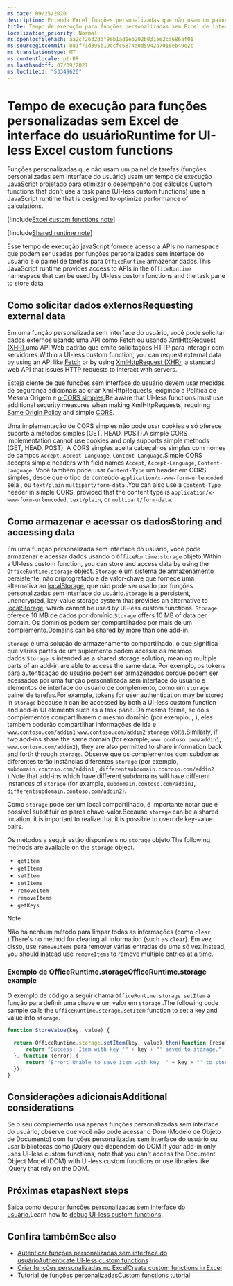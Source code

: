 ```yaml
---
ms.date: 09/25/2020
description: Entenda Excel funções personalizadas que não usam um painel de tarefas e seu tempo de execução JavaScript específico.
title: Tempo de execução para funções personalizadas sem Excel de interface do usuário
localization_priority: Normal
ms.openlocfilehash: aa2cf2632ddf9eb1ad1eb202b031ee2ca686af01
ms.sourcegitcommit: 883f71d395b19ccfc6874a0d5942a7016eb49e2c
ms.translationtype: MT
ms.contentlocale: pt-BR
ms.lasthandoff: 07/09/2021
ms.locfileid: "53349620"
---
```

# <a name="runtime-for-ui-less-excel-custom-functions"></a><span data-ttu-id="86360-103">Tempo de execução para funções personalizadas sem Excel de interface do usuário</span><span class="sxs-lookup"><span data-stu-id="86360-103">Runtime for UI-less Excel custom functions</span></span>

<span data-ttu-id="86360-104">Funções personalizadas que não usam um painel de tarefas (funções personalizadas sem interface do usuário) usam um tempo de execução JavaScript projetado para otimizar o desempenho dos cálculos.</span><span class="sxs-lookup"><span data-stu-id="86360-104">Custom functions that don't use a task pane (UI-less custom functions) use a JavaScript runtime that is designed to optimize performance of calculations.</span></span>

[!include[Excel custom functions note](../includes/excel-custom-functions-note.md)]

[!include[Shared runtime note](../includes/shared-runtime-note.md)]

<span data-ttu-id="86360-105">Esse tempo de execução javaScript fornece acesso a APIs no namespace que podem ser usadas por funções personalizadas sem interface do usuário e o painel de tarefas para `OfficeRuntime` armazenar dados.</span><span class="sxs-lookup"><span data-stu-id="86360-105">This JavaScript runtime provides access to APIs in the `OfficeRuntime` namespace that can be used by UI-less custom functions and the task pane to store data.</span></span>

## <a name="requesting-external-data"></a><span data-ttu-id="86360-106">Como solicitar dados externos</span><span class="sxs-lookup"><span data-stu-id="86360-106">Requesting external data</span></span>

<span data-ttu-id="86360-107">Em uma função personalizada sem interface do usuário, você pode solicitar dados externos usando uma API como [Fetch](https://developer.mozilla.org/docs/Web/API/Fetch_API) ou usando [XmlHttpRequest (XHR),](https://developer.mozilla.org/docs/Web/API/XMLHttpRequest)uma API Web padrão que emite solicitações HTTP para interagir com servidores.</span><span class="sxs-lookup"><span data-stu-id="86360-107">Within a UI-less custom function, you can request external data by using an API like [Fetch](https://developer.mozilla.org/docs/Web/API/Fetch_API) or by using [XmlHttpRequest (XHR)](https://developer.mozilla.org/docs/Web/API/XMLHttpRequest), a standard web API that issues HTTP requests to interact with servers.</span></span>

<span data-ttu-id="86360-108">Esteja ciente de que funções sem interface do usuário devem usar medidas de [](https://developer.mozilla.org/docs/Web/Security/Same-origin_policy) segurança adicionais ao criar XmlHttpRequests, exigindo a Política de Mesma Origem e [o CORS simples.](https://www.w3.org/TR/cors/)</span><span class="sxs-lookup"><span data-stu-id="86360-108">Be aware that UI-less functions must use additional security measures when making XmlHttpRequests, requiring [Same Origin Policy](https://developer.mozilla.org/docs/Web/Security/Same-origin_policy) and simple [CORS](https://www.w3.org/TR/cors/).</span></span>

<span data-ttu-id="86360-109">Uma implementação de CORS simples não pode usar cookies e só oferece suporte a métodos simples (GET, HEAD, POST).</span><span class="sxs-lookup"><span data-stu-id="86360-109">A simple CORS implementation cannot use cookies and only supports simple methods (GET, HEAD, POST).</span></span> <span data-ttu-id="86360-110">A CORS simples aceita cabeçalhos simples com nomes de campos `Accept`, `Accept-Language`, `Content-Language`.</span><span class="sxs-lookup"><span data-stu-id="86360-110">Simple CORS accepts simple headers with field names `Accept`, `Accept-Language`, `Content-Language`.</span></span> <span data-ttu-id="86360-111">Você também pode usar `Content-Type` um header em CORS simples, desde que o tipo de conteúdo `application/x-www-form-urlencoded` seja , ou `text/plain` `multipart/form-data` .</span><span class="sxs-lookup"><span data-stu-id="86360-111">You can also use a `Content-Type` header in simple CORS, provided that the content type is `application/x-www-form-urlencoded`, `text/plain`, or `multipart/form-data`.</span></span>

## <a name="storing-and-accessing-data"></a><span data-ttu-id="86360-112">Como armazenar e acessar os dados</span><span class="sxs-lookup"><span data-stu-id="86360-112">Storing and accessing data</span></span>

<span data-ttu-id="86360-113">Em uma função personalizada sem interface do usuário, você pode armazenar e acessar dados usando o `OfficeRuntime.storage` objeto.</span><span class="sxs-lookup"><span data-stu-id="86360-113">Within a UI-less custom function, you can store and access data by using the `OfficeRuntime.storage` object.</span></span> <span data-ttu-id="86360-114">`Storage` é um sistema de armazenamento persistente, não criptografado e de valor-chave que fornece uma alternativa ao [localStorage](https://developer.mozilla.org/docs/Web/API/Window/localStorage), que não pode ser usado por funções personalizadas sem interface do usuário.</span><span class="sxs-lookup"><span data-stu-id="86360-114">`Storage` is a persistent, unencrypted, key-value storage system that provides an alternative to [localStorage](https://developer.mozilla.org/docs/Web/API/Window/localStorage), which cannot be used by UI-less custom functions.</span></span> <span data-ttu-id="86360-115">`Storage` oferece 10 MB de dados por domínio.</span><span class="sxs-lookup"><span data-stu-id="86360-115">`Storage` offers 10 MB of data per domain.</span></span> <span data-ttu-id="86360-116">Os domínios podem ser compartilhados por mais de um complemento.</span><span class="sxs-lookup"><span data-stu-id="86360-116">Domains can be shared by more than one add-in.</span></span>

<span data-ttu-id="86360-117">`Storage` é uma solução de armazenamento compartilhado, o que significa que várias partes de um suplemento podem acessar os mesmos dados.</span><span class="sxs-lookup"><span data-stu-id="86360-117">`Storage` is intended as a shared storage solution, meaning multiple parts of an add-in are able to access the same data.</span></span> <span data-ttu-id="86360-118">Por exemplo, os tokens para autenticação do usuário podem ser armazenados porque podem ser acessados por uma função personalizada sem interface do usuário e elementos de interface do usuário de complemento, como um `storage` painel de tarefas.</span><span class="sxs-lookup"><span data-stu-id="86360-118">For example, tokens for user authentication may be stored in `storage` because it can be accessed by both a UI-less custom function and add-in UI elements such as a task pane.</span></span> <span data-ttu-id="86360-119">Da mesma forma, se dois complementos compartilharem o mesmo domínio (por exemplo, , ), eles também poderão compartilhar informações de ida e `www.contoso.com/addin1` `www.contoso.com/addin2` `storage` volta.</span><span class="sxs-lookup"><span data-stu-id="86360-119">Similarly, if two add-ins share the same domain (for example, `www.contoso.com/addin1`, `www.contoso.com/addin2`), they are also permitted to share information back and forth through `storage`.</span></span> <span data-ttu-id="86360-120">Observe que os complementos com subdomas diferentes terão instâncias diferentes `storage` (por exemplo, `subdomain.contoso.com/addin1` , `differentsubdomain.contoso.com/addin2` ).</span><span class="sxs-lookup"><span data-stu-id="86360-120">Note that add-ins which have different subdomains will have different instances of `storage` (for example, `subdomain.contoso.com/addin1`, `differentsubdomain.contoso.com/addin2`).</span></span>

<span data-ttu-id="86360-121">Como `storage` pode ser um local compartilhado, é importante notar que é possível substituir os pares chave-valor.</span><span class="sxs-lookup"><span data-stu-id="86360-121">Because `storage` can be a shared location, it is important to realize that it is possible to override key-value pairs.</span></span>

<span data-ttu-id="86360-122">Os métodos a seguir estão disponíveis no `storage` objeto.</span><span class="sxs-lookup"><span data-stu-id="86360-122">The following methods are available on the `storage` object.</span></span>

- `getItem`
- `getItems`
- `setItem`
- `setItems`
- `removeItem`
- `removeItems`
- `getKeys`

> [!NOTE]
> <span data-ttu-id="86360-123">Não há nenhum método para limpar todas as informações (como `clear` ).</span><span class="sxs-lookup"><span data-stu-id="86360-123">There's no method for clearing all information (such as `clear`).</span></span> <span data-ttu-id="86360-124">Em vez disso, use `removeItems` para remover várias entradas de uma só vez.</span><span class="sxs-lookup"><span data-stu-id="86360-124">Instead, you should instead use `removeItems` to remove multiple entries at a time.</span></span>

### <a name="officeruntimestorage-example"></a><span data-ttu-id="86360-125">Exemplo de OfficeRuntime.storage</span><span class="sxs-lookup"><span data-stu-id="86360-125">OfficeRuntime.storage example</span></span>

<span data-ttu-id="86360-126">O exemplo de código a seguir chama `OfficeRuntime.storage.setItem` a função para definir uma chave e um valor em `storage` .</span><span class="sxs-lookup"><span data-stu-id="86360-126">The following code sample calls the `OfficeRuntime.storage.setItem` function to set a key and value into `storage`.</span></span>

```js
function StoreValue(key, value) {

  return OfficeRuntime.storage.setItem(key, value).then(function (result) {
      return "Success: Item with key '" + key + "' saved to storage.";
  }, function (error) {
      return "Error: Unable to save item with key '" + key + "' to storage. " + error;
  });
}
```

## <a name="additional-considerations"></a><span data-ttu-id="86360-127">Considerações adicionais</span><span class="sxs-lookup"><span data-stu-id="86360-127">Additional considerations</span></span>

<span data-ttu-id="86360-128">Se o seu complemento usa apenas funções personalizadas sem interface do usuário, observe que você não pode acessar o Dom (Modelo de Objeto de Documento) com funções personalizadas sem interface do usuário ou usar bibliotecas como jQuery que dependem do DOM.</span><span class="sxs-lookup"><span data-stu-id="86360-128">If your add-in only uses UI-less custom functions, note that you can't access the Document Object Model (DOM) with UI-less custom functions or use libraries like jQuery that rely on the DOM.</span></span>

## <a name="next-steps"></a><span data-ttu-id="86360-129">Próximas etapas</span><span class="sxs-lookup"><span data-stu-id="86360-129">Next steps</span></span>
<span data-ttu-id="86360-130">Saiba como [depurar funções personalizadas sem interface do usuário.](custom-functions-debugging.md)</span><span class="sxs-lookup"><span data-stu-id="86360-130">Learn how to [debug UI-less custom functions](custom-functions-debugging.md).</span></span>

## <a name="see-also"></a><span data-ttu-id="86360-131">Confira também</span><span class="sxs-lookup"><span data-stu-id="86360-131">See also</span></span>

* [<span data-ttu-id="86360-132">Autenticar funções personalizadas sem interface do usuário</span><span class="sxs-lookup"><span data-stu-id="86360-132">Authenticate UI-less custom functions</span></span>](custom-functions-authentication.md)
* [<span data-ttu-id="86360-133">Criar funções personalizadas no Excel</span><span class="sxs-lookup"><span data-stu-id="86360-133">Create custom functions in Excel</span></span>](custom-functions-overview.md)
* [<span data-ttu-id="86360-134">Tutorial de funções personalizadas</span><span class="sxs-lookup"><span data-stu-id="86360-134">Custom functions tutorial</span></span>](../tutorials/excel-tutorial-create-custom-functions.md)
